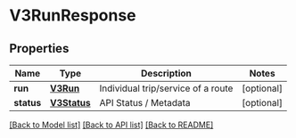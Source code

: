 # V3RunResponse

## Properties
Name | Type | Description | Notes
------------ | ------------- | ------------- | -------------
**run** | [**V3Run**](V3Run.md) | Individual trip/service of a route | [optional] 
**status** | [**V3Status**](V3Status.md) | API Status / Metadata | [optional] 

[[Back to Model list]](../README.md#documentation-for-models) [[Back to API list]](../README.md#documentation-for-api-endpoints) [[Back to README]](../README.md)



